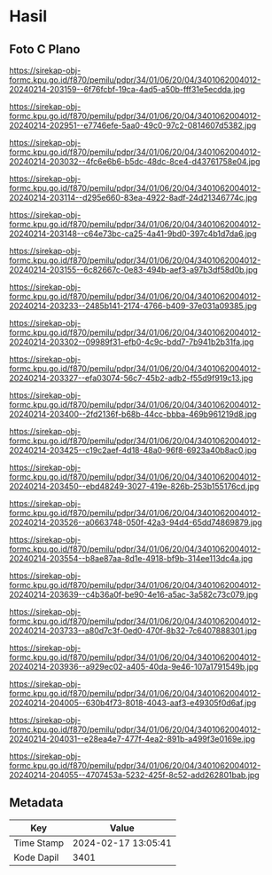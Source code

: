 # Hasil

## Foto C Plano

https://sirekap-obj-formc.kpu.go.id/f870/pemilu/pdpr/34/01/06/20/04/3401062004012-20240214-203159--6f76fcbf-19ca-4ad5-a50b-fff31e5ecdda.jpg

https://sirekap-obj-formc.kpu.go.id/f870/pemilu/pdpr/34/01/06/20/04/3401062004012-20240214-202951--e7746efe-5aa0-49c0-97c2-0814607d5382.jpg

https://sirekap-obj-formc.kpu.go.id/f870/pemilu/pdpr/34/01/06/20/04/3401062004012-20240214-203032--4fc6e6b6-b5dc-48dc-8ce4-d43761758e04.jpg

https://sirekap-obj-formc.kpu.go.id/f870/pemilu/pdpr/34/01/06/20/04/3401062004012-20240214-203114--d295e660-83ea-4922-8adf-24d21346774c.jpg

https://sirekap-obj-formc.kpu.go.id/f870/pemilu/pdpr/34/01/06/20/04/3401062004012-20240214-203148--c64e73bc-ca25-4a41-9bd0-397c4b1d7da6.jpg

https://sirekap-obj-formc.kpu.go.id/f870/pemilu/pdpr/34/01/06/20/04/3401062004012-20240214-203155--6c82667c-0e83-494b-aef3-a97b3df58d0b.jpg

https://sirekap-obj-formc.kpu.go.id/f870/pemilu/pdpr/34/01/06/20/04/3401062004012-20240214-203233--2485b141-2174-4766-b409-37e031a09385.jpg

https://sirekap-obj-formc.kpu.go.id/f870/pemilu/pdpr/34/01/06/20/04/3401062004012-20240214-203302--09989f31-efb0-4c9c-bdd7-7b941b2b31fa.jpg

https://sirekap-obj-formc.kpu.go.id/f870/pemilu/pdpr/34/01/06/20/04/3401062004012-20240214-203327--efa03074-56c7-45b2-adb2-f55d9f919c13.jpg

https://sirekap-obj-formc.kpu.go.id/f870/pemilu/pdpr/34/01/06/20/04/3401062004012-20240214-203400--2fd2136f-b68b-44cc-bbba-469b961219d8.jpg

https://sirekap-obj-formc.kpu.go.id/f870/pemilu/pdpr/34/01/06/20/04/3401062004012-20240214-203425--c19c2aef-4d18-48a0-96f8-6923a40b8ac0.jpg

https://sirekap-obj-formc.kpu.go.id/f870/pemilu/pdpr/34/01/06/20/04/3401062004012-20240214-203450--ebd48249-3027-419e-826b-253b155176cd.jpg

https://sirekap-obj-formc.kpu.go.id/f870/pemilu/pdpr/34/01/06/20/04/3401062004012-20240214-203526--a0663748-050f-42a3-94d4-65dd74869879.jpg

https://sirekap-obj-formc.kpu.go.id/f870/pemilu/pdpr/34/01/06/20/04/3401062004012-20240214-203554--b8ae87aa-8d1e-4918-bf9b-314ee113dc4a.jpg

https://sirekap-obj-formc.kpu.go.id/f870/pemilu/pdpr/34/01/06/20/04/3401062004012-20240214-203639--c4b36a0f-be90-4e16-a5ac-3a582c73c079.jpg

https://sirekap-obj-formc.kpu.go.id/f870/pemilu/pdpr/34/01/06/20/04/3401062004012-20240214-203733--a80d7c3f-0ed0-470f-8b32-7c6407888301.jpg

https://sirekap-obj-formc.kpu.go.id/f870/pemilu/pdpr/34/01/06/20/04/3401062004012-20240214-203936--a929ec02-a405-40da-9e46-107a1791549b.jpg

https://sirekap-obj-formc.kpu.go.id/f870/pemilu/pdpr/34/01/06/20/04/3401062004012-20240214-204005--630b4f73-8018-4043-aaf3-e49305f0d6af.jpg

https://sirekap-obj-formc.kpu.go.id/f870/pemilu/pdpr/34/01/06/20/04/3401062004012-20240214-204031--e28ea4e7-477f-4ea2-891b-a499f3e0169e.jpg

https://sirekap-obj-formc.kpu.go.id/f870/pemilu/pdpr/34/01/06/20/04/3401062004012-20240214-204055--4707453a-5232-425f-8c52-add262801bab.jpg


## Metadata

| Key        | Value               |
| ---------- | ------------------- |
| Time Stamp | 2024-02-17 13:05:41 |
| Kode Dapil | 3401                |



